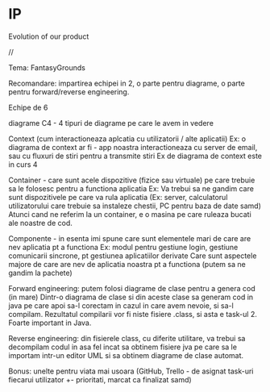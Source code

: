 # IP
Evolution of our product

//

Tema: FantasyGrounds
 
Recomandare: impartirea echipei in 2, o parte pentru diagrame, o parte pentru forward/reverse engineering.
 
Echipe de 6
 
diagrame C4 - 4 tipuri de diagrame pe care le avem in vedere 
 
Context (cum interactioneaza aplcatia cu utilizatorii / alte aplicatii)
Ex: o diagrama de context ar fi - app noastra interactioneaza cu server de email, sau cu fluxuri de stiri pentru a transmite stiri
Ex de diagrama de context este in curs 4 
 
Container - care sunt acele dispozitive (fizice sau virtuale) pe care trebuie sa le folosesc pentru a functiona aplicatia
Ex: Va trebui sa ne gandim care sunt dispozitivele pe care va rula aplicatia (Ex: server, calculatorul utilizatorului care 
trebuie sa instaleze chestii, PC pentru baza de date samd)
Atunci cand ne referim la un container, e o masina pe care ruleaza bucati ale noastre de cod.
 
Componente - in esenta imi spune care sunt elementele mari de care are nev aplicatia pt a functiona
Ex: modul pentru gestiune login, gestiune comunicarii sincrone, pt gestiunea aplicatiilor derivate
Care sunt aspectele majore de care are nev de aplicatia noastra pt a functiona (putem sa ne gandim la pachete)
 
 
Forward engineering:
putem folosi diagrame de clase pentru a genera cod (in mare)
Dintr-o diagrama de clase si din aceste clase sa generam cod in java
pe care apoi sa-l corectam in cazul in care avem nevoie, si sa-l compilam.
Rezultatul compilarii vor fi niste fisiere .class, si asta e task-ul 2.
Foarte important in Java.
 
Reverse engineering:
din fisierele class, cu diferite utilitare, va trebui sa decompilam codul in asa fel incat sa obtinem fisiere jva
pe care sa le importam intr-un editor UML si sa obtinem diagrame de clase automat.
 
Bonus: unelte pentru viata mai usoara (GitHub, Trello - de asignat task-uri fiecarui utilizator +- prioritati, marcat ca finalizat 
samd)
